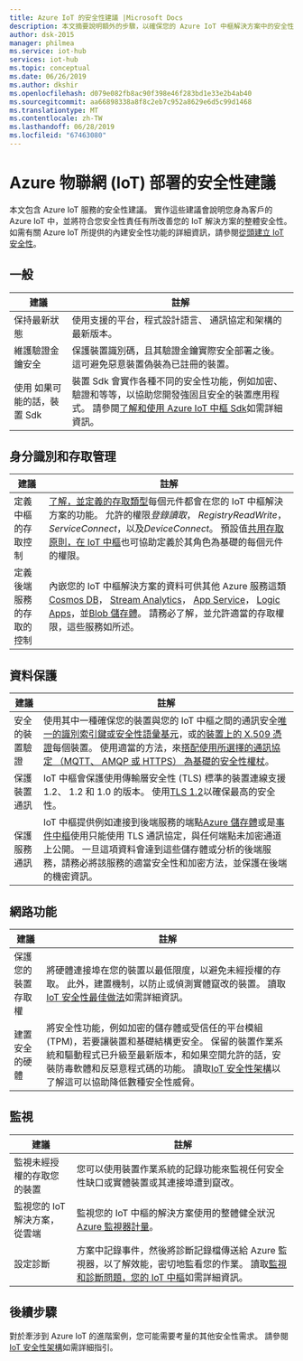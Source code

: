 ```yaml
---
title: Azure IoT 的安全性建議 |Microsoft Docs
description: 本文摘要說明額外的步驟，以確保您的 Azure IoT 中樞解決方案中的安全性。
author: dsk-2015
manager: philmea
ms.service: iot-hub
services: iot-hub
ms.topic: conceptual
ms.date: 06/26/2019
ms.author: dkshir
ms.openlocfilehash: d079e082fb8ac90f398e46f283bd1e33e2b4ab40
ms.sourcegitcommit: aa66898338a8f8c2eb7c952a8629e6d5c99d1468
ms.translationtype: MT
ms.contentlocale: zh-TW
ms.lasthandoff: 06/28/2019
ms.locfileid: "67463080"
---
```

# <a name="security-recommendations-for-azure-internet-of-things-iot-deployment"></a>Azure 物聯網 (IoT) 部署的安全性建議

本文包含 Azure IoT 服務的安全性建議。 實作這些建議會說明您身為客戶的 Azure IoT 中，並將符合您安全性責任有所改善您的 IoT 解決方案的整體安全性。 如需有關 Azure IoT 所提供的內建安全性功能的詳細資訊，請參閱[從頭建立 IoT 安全性](iot-security-ground-up.md)。

## <a name="general"></a>一般

| 建議 | 註解 |
|-|-|
| 保持最新狀態 | 使用支援的平台，程式設計語言、 通訊協定和架構的最新版本。 |
| 維護驗證金鑰安全 | 保護裝置識別碼，且其驗證金鑰實際安全部署之後。 這可避免惡意裝置偽裝為已註冊的裝置。 |
| 使用 如果可能的話，裝置 Sdk | 裝置 Sdk 會實作各種不同的安全性功能，例如加密、 驗證和等等，以協助您開發強固且安全的裝置應用程式。 請參閱[了解和使用 Azure IoT 中樞 Sdk](https://docs.microsoft.com/azure/iot-hub/iot-hub-devguide-sdks)如需詳細資訊。 |


## <a name="identity-and-access-management"></a>身分識別和存取管理

| 建議 | 註解 |
|-|-|
| 定義中樞的存取控制 | [了解，並定義的存取類型](iot-security-deployment.md#securing-the-cloud)每個元件都會在您的 IoT 中樞解決方案的功能。 允許的權限*登錄讀取*， *RegistryReadWrite*， *ServiceConnect*，以及*DeviceConnect*。 預設值[共用存取原則，在 IoT 中樞](https://docs.microsoft.com/azure/iot-hub/iot-hub-devguide-security#access-control-and-permissions)也可協助定義於其角色為基礎的每個元件的權限。 |
| 定義後端服務的存取的控制 | 內嵌您的 IoT 中樞解決方案的資料可供其他 Azure 服務這類[Cosmos DB](https://docs.microsoft.com/azure/cosmos-db/)， [Stream Analytics](https://docs.microsoft.com/azure/stream-analytics/)， [App Service](https://docs.microsoft.com/azure/app-service/)， [Logic Apps](https://docs.microsoft.com/azure/logic-apps/)，並[Blob 儲存體](https://docs.microsoft.com/azure/storage/blobs/storage-blobs-introduction)。 請務必了解，並允許適當的存取權限，這些服務如所述。 |


## <a name="data-protection"></a>資料保護

| 建議 | 註解 |
|-|-|
| 安全的裝置驗證 | 使用其中一種確保您的裝置與您的 IoT 中樞之間的通訊安全[唯一的識別索引鍵或安全性語彙基元](iot-security-deployment.md#iot-hub-security-tokens)，或[的裝置上的 X.509 憑證](iot-security-deployment.md#x509-certificate-based-device-authentication)每個裝置。 使用適當的方法，來[搭配使用所選擇的通訊協定 （MQTT、 AMQP 或 HTTPS） 為基礎的安全性權杖](https://docs.microsoft.com/azure/iot-hub/iot-hub-devguide-security)。 |
| 保護裝置通訊 | IoT 中樞會保護使用傳輸層安全性 (TLS) 標準的裝置連線支援 1.2、 1.2 和 1.0 的版本。 使用[TLS 1.2](https://tools.ietf.org/html/rfc5246)以確保最高的安全性。 |
| 保護服務通訊 | IoT 中樞提供例如連接到後端服務的端點[Azure 儲存體](/azure/storage/)或是[事件中樞](/azure/event-hubs)使用只能使用 TLS 通訊協定，與任何端點未加密通道上公開。 一旦這項資料會達到這些儲存體或分析的後端服務，請務必將該服務的適當安全性和加密方法，並保護在後端的機密資訊。 |


## <a name="networking"></a>網路功能

| 建議 | 註解 |
|-|-|
| 保護您的裝置存取權 | 將硬體連接埠在您的裝置以最低限度，以避免未經授權的存取。 此外，建置機制，以防止或偵測實體竄改的裝置。 讀取[IoT 安全性最佳做法](iot-security-best-practices.md)如需詳細資訊。 |
| 建置安全的硬體 | 將安全性功能，例如加密的儲存體或受信任的平台模組 (TPM)，若要讓裝置和基礎結構更安全。 保留的裝置作業系統和驅動程式已升級至最新版本，和如果空間允許的話，安裝防毒軟體和反惡意程式碼的功能。 讀取[IoT 安全性架構](iot-security-architecture.md)以了解這可以協助降低數種安全性威脅。 |


## <a name="monitoring"></a>監視

| 建議 | 註解 |
|-|-|
| 監視未經授權的存取您的裝置 |  您可以使用裝置作業系統的記錄功能來監視任何安全性缺口或實體裝置或其連接埠遭到竄改。 |
| 監視您的 IoT 解決方案，從雲端 | 監視您的 IoT 中樞的解決方案使用的整體健全狀況[Azure 監視器計量](https://docs.microsoft.com/azure/iot-hub/iot-hub-metrics)。 |
| 設定診斷 | 方案中記錄事件，然後將診斷記錄檔傳送給 Azure 監視器，以了解效能，密切地監看您的作業。 讀取[監視和診斷問題，您的 IoT 中樞](https://docs.microsoft.com/azure/iot-hub/iot-hub-monitor-resource-health)如需詳細資訊。 |

## <a name="next-steps"></a>後續步驟

對於牽涉到 Azure IoT 的進階案例，您可能需要考量的其他安全性需求。 請參閱[IoT 安全性架構](iot-security-architecture.md)如需詳細指引。

